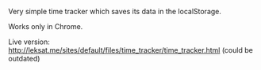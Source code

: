 Very simple time tracker which saves its data in the localStorage.

Works only in Chrome.

Live version: http://leksat.me/sites/default/files/time_tracker/time_tracker.html (could be outdated)